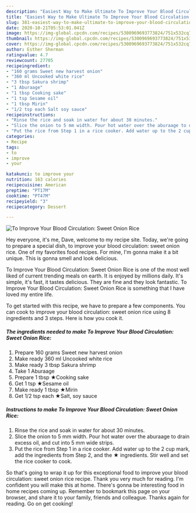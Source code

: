 ```yaml
---
description: "Easiest Way to Make Ultimate To Improve Your Blood Circulation: Sweet Onion Rice"
title: "Easiest Way to Make Ultimate To Improve Your Blood Circulation: Sweet Onion Rice"
slug: 381-easiest-way-to-make-ultimate-to-improve-your-blood-circulation-sweet-onion-rice
date: 2020-10-21T05:53:01.041Z
image: https://img-global.cpcdn.com/recipes/5300969693773824/751x532cq70/to-improve-your-blood-circulation-sweet-onion-rice-recipe-main-photo.jpg
thumbnail: https://img-global.cpcdn.com/recipes/5300969693773824/751x532cq70/to-improve-your-blood-circulation-sweet-onion-rice-recipe-main-photo.jpg
cover: https://img-global.cpcdn.com/recipes/5300969693773824/751x532cq70/to-improve-your-blood-circulation-sweet-onion-rice-recipe-main-photo.jpg
author: Esther Sherman
ratingvalue: 4.7
reviewcount: 27705
recipeingredient:
- "160 grams Sweet new harvest onion"
- "360 ml Uncooked white rice"
- "3 tbsp Sakura shrimp"
- "1 Aburaage"
- "1 tbsp Cooking sake"
- "1 tsp Sesame oil"
- "1 tbsp Mirin"
- "1/2 tsp each Salt soy sauce"
recipeinstructions:
- "Rinse the rice and soak in water for about 30 minutes."
- "Slice the onion to 5 mm width. Pour hot water over the aburaage to drain excess oil, and cut into 5 mm wide strips."
- "Put the rice from Step 1 in a rice cooker. Add water up to the 2 cup mark, add the ingredients from Step 2, and the ★ ingredients. Stir well and set the rice cooker to cook."
categories:
- Recipe
tags:
- to
- improve
- your

katakunci: to improve your 
nutrition: 163 calories
recipecuisine: American
preptime: "PT17M"
cooktime: "PT47M"
recipeyield: "3"
recipecategory: Dessert

---
```



![To Improve Your Blood Circulation: Sweet Onion Rice](https://img-global.cpcdn.com/recipes/5300969693773824/751x532cq70/to-improve-your-blood-circulation-sweet-onion-rice-recipe-main-photo.jpg)

Hey everyone, it's me, Dave, welcome to my recipe site. Today, we're going to prepare a special dish, to improve your blood circulation: sweet onion rice. One of my favorites food recipes. For mine, I'm gonna make it a bit unique. This is gonna smell and look delicious.



To Improve Your Blood Circulation: Sweet Onion Rice is one of the most well liked of current trending meals on earth. It is enjoyed by millions daily. It's simple, it's fast, it tastes delicious. They are fine and they look fantastic. To Improve Your Blood Circulation: Sweet Onion Rice is something that I have loved my entire life.


To get started with this recipe, we have to prepare a few components. You can cook to improve your blood circulation: sweet onion rice using 8 ingredients and 3 steps. Here is how you cook it.

<!--inarticleads1-->

##### The ingredients needed to make To Improve Your Blood Circulation: Sweet Onion Rice:

1. Prepare 160 grams Sweet new harvest onion
1. Make ready 360 ml Uncooked white rice
1. Make ready 3 tbsp Sakura shrimp
1. Take 1 Aburaage
1. Prepare 1 tbsp ★Cooking sake
1. Get 1 tsp ★Sesame oil
1. Make ready 1 tbsp ★Mirin
1. Get 1/2 tsp each ★Salt, soy sauce




<!--inarticleads2-->

##### Instructions to make To Improve Your Blood Circulation: Sweet Onion Rice:

1. Rinse the rice and soak in water for about 30 minutes.
1. Slice the onion to 5 mm width. Pour hot water over the aburaage to drain excess oil, and cut into 5 mm wide strips.
1. Put the rice from Step 1 in a rice cooker. Add water up to the 2 cup mark, add the ingredients from Step 2, and the ★ ingredients. Stir well and set the rice cooker to cook.




So that's going to wrap it up for this exceptional food to improve your blood circulation: sweet onion rice recipe. Thank you very much for reading. I'm confident you will make this at home. There's gonna be interesting food in home recipes coming up. Remember to bookmark this page on your browser, and share it to your family, friends and colleague. Thanks again for reading. Go on get cooking!
